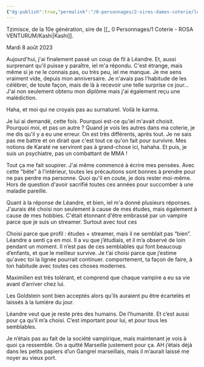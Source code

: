 ```yaml
---
{"dg-publish":true,"permalink":"/0-personnages/2-sires-dames-coterie/leandre/","tags":["gardenEntry"]}
---
```



Tzimisce, de la 10e génération, sire de [[_ 0 Personnages/1 Coterie - ROSA VENTURUM/Kashi\|Kashi]].

Mardi 8 août 2023

Aujourd'hui, j'ai finalement passé un coup de fil à Léandre. Et, aussi surprenant qu'il puisse y paraître, iel m'a répondu. C'est étrange, mais même si je ne le connais pas, ou très peu, iel me manque. Je me sens vraiment vide, depuis mon anniversaire. Je n'avais pas l'habitude de les célébrer, de toute façon, mais de là à recevoir une telle surprise ce jour… J'ai non seulement obtenu mon diplôme mais j'ai également reçu une malédiction.

Haha, et moi qui ne croyais pas au surnaturel. Voilà le karma.

Je lui ai demandé, cette fois. Pourquoi est-ce qu'iel m'avait choisit. Pourquoi moi, et pas un autre ? Quand je vois les autres dans ma coterie, je me dis qu'il y a eu une erreur. On est très différents, après tout. Je ne sais pas me battre et on dirait que c'est tout ce qu'on fait pour survivre. Mes notions de Karaté ne serviront pas à grand-chose ici, hahaha. Et puis, je suis un psychiatre, pas un combattant de MMA !

Tout ça me fait soupirer. J'ai même commencé à écrire mes pensées. Avec cette "bête" à l'intérieur, toutes les précautions sont bonnes à prendre pour ne pas perdre ma personne. Quoi qu'il en coute, je dois rester moi-même. Hors de question d'avoir sacrifié toutes ces années pour succomber à une maladie pareille. 

Quant à la réponse de Léandre, et bien, iel m'a donné plusieurs réponses. J'aurais été choisi non seulement à cause de mes études, mais également à cause de mes hobbies. C'était étonnant d'être embrassé par un vampire parce que je suis un streamer. Surtout avec tout ces 

Choisi parce que profil : études + streamer, mais il ne semblait pas “bien”. Léandre a senti ça en moi. Il a vu que j’étudiais, et il m’a observé de loin pendant un moment. Il n’est pas de ces semblables qui font beaucoup d’enfants, et que le meilleur survive. Je t’ai choisi parce que j’estime qu'avec toi la lignée pourrait continuer. comportement, ta façon de faire, à ton habitude avec toutes ces choses modernes. 

Maximilien est très tolérant, et comprend que chaque vampire a eu sa vie avant d’arriver chez lui.

Les Goldstein sont bien acceptés alors qu’ils auraient pu être écartelés et laissés à la lumière du jour.

Léandre veut que je reste près des humains. De l’humanité. Et c’est aussi pour ça qu’il m’a choisi. C’est important pour lui, et pour tous les semblables. 

Je n’étais pas au fait de la société vampirique, mais maintenant je vois à quoi ça ressemble. On a quitté Marseille justement pour ça. AH j’étais déjà dans les petits papiers d’un Gangrel marseillais, mais il m’aurait laissé me noyer au vieux port.

